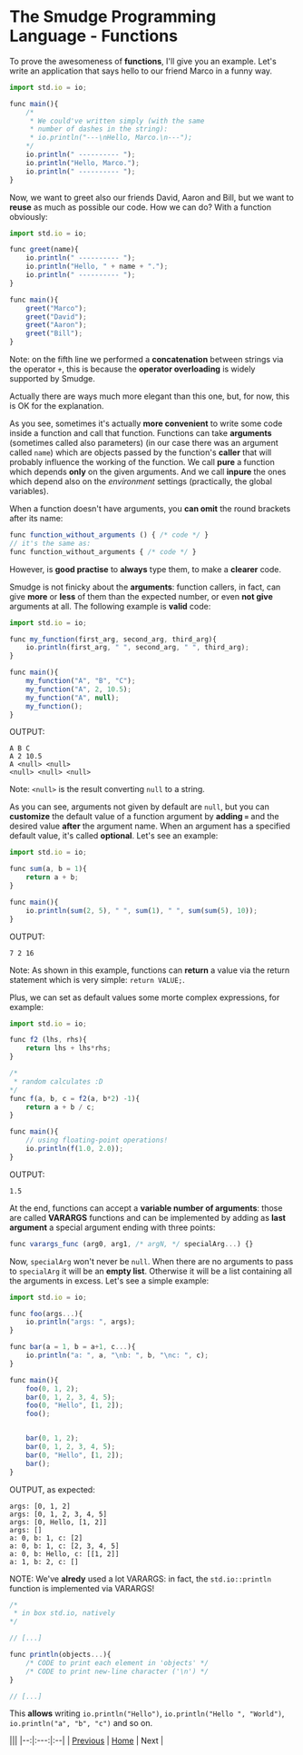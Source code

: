 # The Smudge Programming Language - Functions

To prove the awesomeness of **functions**, I'll give you an example.
Let's write an application that says hello to our friend Marco in a funny way.

```js
import std.io = io;

func main(){
    /*
     * We could've written simply (with the same
     * number of dashes in the string):
     * io.println("---\nHello, Marco.\n---");
    */
    io.println(" ---------- ");
    io.println("Hello, Marco.");
    io.println(" ---------- ");
}
```
Now, we want to greet also our friends David, Aaron and Bill, but we want to **reuse** as much as possible our code. How we can do? With a function
obviously:

```js
import std.io = io;

func greet(name){
    io.println(" ---------- ");
    io.println("Hello, " + name + ".");
    io.println(" ---------- ");
}

func main(){
    greet("Marco");
    greet("David");
    greet("Aaron");
    greet("Bill");
}
```

Note: on the fifth line we performed a **concatenation** between strings via the operator `+`, this is because the **operator overloading** is widely supported by Smudge.

Actually there are ways much more elegant than this one, but, for now, this is OK for the explanation.

As you see, sometimes it's actually **more convenient** to write some code inside a function and call that function.
Functions can take **arguments** (sometimes called also parameters) (in our case there was an argument called `name`) which are objects passed by the function's **caller** that will probably influence the working of the function.
We call **pure** a function which depends **only** on the given arguments.
And we call **inpure** the ones which depend also on the _environment_ settings (practically, the global variables).

When a function doesn't have arguments, you **can omit** the round brackets
after its name:

```js
func function_without_arguments () { /* code */ }
// it's the same as:
func function_without_arguments { /* code */ }
```

However, is **good practise** to **always** type them, to make a **clearer** code.

Smudge is not finicky about the **arguments**: function callers, in fact, can give **more** or **less** of them than the expected number, or even **not give** arguments at all. The following example is **valid** code:

```js
import std.io = io;

func my_function(first_arg, second_arg, third_arg){
    io.println(first_arg, " ", second_arg, " ", third_arg);
}

func main(){
    my_function("A", "B", "C");
    my_function("A", 2, 10.5);
    my_function("A", null);
    my_function();
}
```

OUTPUT:

```
A B C
A 2 10.5
A <null> <null>
<null> <null> <null>
```

Note: `<null>` is the result converting `null` to a string.

As you can see, arguments not given by default are `null`, but you can **customize** the default value of a function argument by **adding `=`** and the desired value **after** the argument name.
When an argument has a specified default value, it's called **optional**.
Let's see an example:

```js
import std.io = io;

func sum(a, b = 1){
    return a + b;
}

func main(){
    io.println(sum(2, 5), " ", sum(1), " ", sum(sum(5), 10));
}
```

OUTPUT:

```
7 2 16
```

Note: As shown in this example, functions can **return** a value via the return
statement which is very simple: `return VALUE;`.

Plus, we can set as default values some morte complex expressions, for example:

```js
import std.io = io;

func f2 (lhs, rhs){
    return lhs + lhs*rhs;
}

/*
 * random calculates :D
*/
func f(a, b, c = f2(a, b*2) -1){
    return a + b / c;
}

func main(){
    // using floating-point operations!
    io.println(f(1.0, 2.0));
}
```

OUTPUT:

```
1.5
```

At the end, functions can accept a **variable number of arguments**: those are called **VARARGS** functions and can be implemented by adding as **last argument** a special argument ending with three points:
```js
func varargs_func (arg0, arg1, /* argN, */ specialArg...) {}
```

Now, `specialArg` won't never be `null`. When there are no arguments to pass
to `specialArg` it will be an **empty list**. Otherwise it will be a list containing all the arguments in excess.
Let's see a simple example:

```js
import std.io = io;

func foo(args...){
    io.println("args: ", args);
}

func bar(a = 1, b = a+1, c...){
    io.println("a: ", a, "\nb: ", b, "\nc: ", c);
}

func main(){
    foo(0, 1, 2);
    bar(0, 1, 2, 3, 4, 5);
    foo(0, "Hello", [1, 2]);
    foo();


    bar(0, 1, 2);
    bar(0, 1, 2, 3, 4, 5);
    bar(0, "Hello", [1, 2]);
    bar();
}
```

OUTPUT, as expected:

```
args: [0, 1, 2]
args: [0, 1, 2, 3, 4, 5]
args: [0, Hello, [1, 2]]
args: []
a: 0, b: 1, c: [2]
a: 0, b: 1, c: [2, 3, 4, 5]
a: 0, b: Hello, c: [[1, 2]]
a: 1, b: 2, c: []
```

NOTE: We've **alredy** used a lot VARARGS: in fact, the `std.io::println` function is implemented via VARARGS!

```js
/*
 * in box std.io, natively
*/

// [...]

func println(objects...){
    /* CODE to print each element in 'objects' */
    /* CODE to print new-line character ('\n') */
}

// [...]
```

This **allows** writing `io.println("Hello")`, `io.println("Hello ", "World")`, `io.println("a", "b", "c")` and so on.

|||
|--:|:---:|:--|
| [Previous](statements.md) | [Home](https://smudgelang.github.io/smudge/) | Next |
